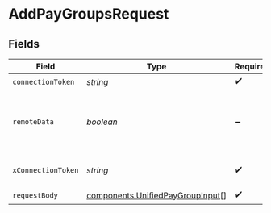 # AddPayGroupsRequest


## Fields

| Field                                                                                | Type                                                                                 | Required                                                                             | Description                                                                          |
| ------------------------------------------------------------------------------------ | ------------------------------------------------------------------------------------ | ------------------------------------------------------------------------------------ | ------------------------------------------------------------------------------------ |
| `connectionToken`                                                                    | *string*                                                                             | :heavy_check_mark:                                                                   | N/A                                                                                  |
| `remoteData`                                                                         | *boolean*                                                                            | :heavy_minus_sign:                                                                   | Set to true to include data from the original Hris software.                         |
| `xConnectionToken`                                                                   | *string*                                                                             | :heavy_check_mark:                                                                   | The connection token                                                                 |
| `requestBody`                                                                        | [components.UnifiedPayGroupInput](../../models/components/unifiedpaygroupinput.md)[] | :heavy_check_mark:                                                                   | N/A                                                                                  |